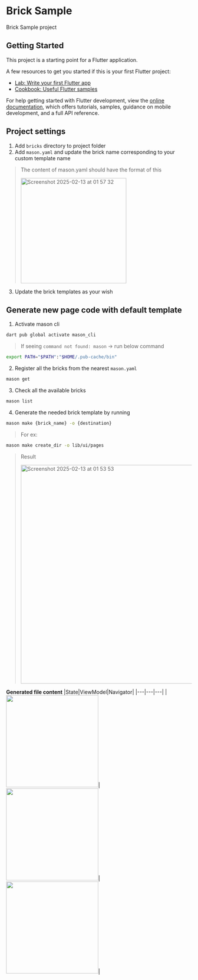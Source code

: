 # Brick Sample

Brick Sample project

## Getting Started

This project is a starting point for a Flutter application.

A few resources to get you started if this is your first Flutter project:

- [Lab: Write your first Flutter app](https://docs.flutter.dev/get-started/codelab)
- [Cookbook: Useful Flutter samples](https://docs.flutter.dev/cookbook)

For help getting started with Flutter development, view the
[online documentation](https://docs.flutter.dev/), which offers tutorials,
samples, guidance on mobile development, and a full API reference.

## Project settings
1. Add `bricks` directory to project folder
2. Add `mason.yaml` and update the brick name corresponding to your custom template name
> The content of mason.yaml should have the format of this
> 
> <img width="286" alt="Screenshot 2025-02-13 at 01 57 32" src="https://github.com/user-attachments/assets/ce115c5c-605a-4340-953d-ab596e638259" />

3. Update the brick templates as your wish

## Generate new page code with default template
1. Activate mason cli
```bash
dart pub global activate mason_cli
```
> If seeing `command not found: mason` -> run below command
```bash
export PATH="$PATH":"$HOME/.pub-cache/bin"
```

2. Register all the bricks from the nearest `mason.yaml`
```bash
mason get
```

3. Check all the available bricks
```bash
mason list
```

4. Generate the needed brick template by running
```bash
mason make {brick_name} -o {destination}
```
> For ex:
```bash
mason make create_dir -o lib/ui/pages  
```

> Result
> 
> <img width="594" alt="Screenshot 2025-02-13 at 01 53 53" src="https://github.com/user-attachments/assets/fb3c53ca-c840-4e8a-bfd4-d9efa62b7a29" />

**Generated file content**
|State|ViewModel|Navigator|
|---|---|---|
|<img src = "https://github.com/user-attachments/assets/e8d87926-2780-4732-8673-117e458f05aa" width = 250/>|<img src = "https://github.com/user-attachments/assets/95305118-5998-4a3e-b1fa-ecadb44be9d0" width = 250/>|<img src = "https://github.com/user-attachments/assets/aaa76cc3-37fa-4140-a7c9-160b773467d4" width = 250/>|
